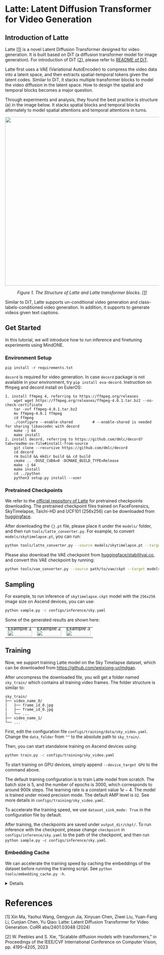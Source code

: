 # Latte: Latent Diffusion Transformer for Video Generation

## Introduction of Latte

Latte [<a href="#references">1</a>] is a novel Latent Diffusion Transformer designed for video generation. It is built based on DiT (a diffusion transformer model for image generation). For introduction of DiT [<a href="#references">2</a>], please refer to [README of DiT](../dit/README.md).

Latte first uses a VAE (Variational AutoEncoder) to compress the video data into a latent space, and then extracts spatial-temporal tokens given the latent codes. Similar to DiT, it stacks multiple transformer blocks to model the video diffusion in the latent space. How to design the spatial and temporal blocks becomes a major question.

Through experiments and analysis, they found the best practice is structure (a) in the image below. It stacks spatial blocks and temporal blocks alternately to model spatial attentions and temporal attentions in turns.


<p align="center">
  <img src="https://raw.githubusercontent.com/Vchitect/Latte/9ededbe590a5439b6e7013d00fbe30e6c9b674b8/visuals/architecture.svg" width=550 />
</p>
<p align="center">
  <em> Figure 1. The Structure of Latte and Latte transformer blocks. [<a href="#references">1</a>] </em>
</p>

Similar to DiT, Latte supports un-conditional video generation and class-labels-conditioned video generation. In addition, it supports to generate videos given text captions.


## Get Started
In this tutorial, we will introduce how to run inference and finetuning experiments using MindONE.

### Environment Setup

```
pip install -r requirements.txt
```

`decord` is required for video generation. In case `decord` package is not available in your environment, try `pip install eva-decord`.
Instruction on ffmpeg and decord install on EulerOS:
```
1. install ffmpeg 4, referring to https://ffmpeg.org/releases
    wget wget https://ffmpeg.org/releases/ffmpeg-4.0.1.tar.bz2 --no-check-certificate
    tar -xvf ffmpeg-4.0.1.tar.bz2
    mv ffmpeg-4.0.1 ffmpeg
    cd ffmpeg
    ./configure --enable-shared         # --enable-shared is needed for sharing libavcodec with decord
    make -j 64
    make install
2. install decord, referring to https://github.com/dmlc/decord?tab=readme-ov-file#install-from-source
    git clone --recursive https://github.com/dmlc/decord
    cd decord
    rm build && mkdir build && cd build
    cmake .. -DUSE_CUDA=0 -DCMAKE_BUILD_TYPE=Release
    make -j 64
    make install
    cd ../python
    python3 setup.py install --user
```

### Pretrained Checkpoints

We refer to the [official repository of Latte](https://github.com/Vchitect/Latte/tree/main) for pretrained checkpoints downloading. The pretrained checkpoint files trained on FaceForensics, SkyTimelapse, Taichi-HD and UCF101 (256x256) can be downloaded from [huggingface](https://huggingface.co/maxin-cn/Latte/tree/main).

After downloading the `{}.pt` file, please place it under the `models/` folder, and then run `tools/latte_converter.py`. For example, to convert `models/skytimelapse.pt`, you can run:
```bash
python tools/latte_converter.py --source models/skytimelapse.pt --target models/skytimelapse.ckpt
```

Please also download the VAE checkpoint from [huggingface/stabilityai.co](https://huggingface.co/stabilityai/sd-vae-ft-mse/tree/main), and convert this VAE checkpoint by running:
```bash
python tools/vae_converter.py --source path/to/vae/ckpt --target models/sd-vae-ft-mse.ckpt
```

## Sampling

For example, to run inference of `skytimelapse.ckpt` model with the `256x256` image size on Ascend devices, you can use:
```bash
python sample.py -c configs/inference/sky.yaml
```

Some of the generated results are shown here:
<table class="center">
    <tr style="line-height: 0">
    <td width=33% style="border: none; text-align: center">Example 1</td>
    <td width=33% style="border: none; text-align: center">Example 2</td>
    <td width=33% style="border: none; text-align: center">Example 3</td>
    </tr>
    <tr>
    <td width=33% style="border: none"><img src="https://raw.githubusercontent.com/wtomin/mindone-assets/main/latte/sky/generated-0.gif" style="width:100%"></td>
    <td width=33% style="border: none"><img src="https://raw.githubusercontent.com/wtomin/mindone-assets/main/latte/sky/generated-1.gif" style="width:100%"></td>
    <td width=33% style="border: none"><img src="https://raw.githubusercontent.com/wtomin/mindone-assets/main/latte/sky/generated-2.gif" style="width:100%"></td>
    </tr>
</table>

## Training

Now, we support training Latte model on the Sky Timelapse dataset, which can be downloaded from https://github.com/weixiong-ur/mdgan.

After uncompress the downloaded file, you will get a folder named `sky_train/` which contains all training video frames. The folder structure is similar to:
```
sky_train/
├── video_name_0/
|   ├── frame_id_0.jpg
|   ├── frame_id_0.jpg
|   └── ...
├── video_name_1/
└── ...
```

First, edit the configuration file `configs/training/data/sky_video.yaml`. Change the `data_folder` from `""` to the absolute path to `sky_train/`.

Then, you can start standalone training on Ascend devices using:
```bash
python train.py -c configs/training/sky_video.yaml
```
To start training on GPU devices, simply append `--device_target GPU` to the command above.

The default training configuration is to train Latte model from scratch. The batch size is $5$, and the number of epochs is $3000$, which corresponds to around 900k steps. The learning rate is a constant value $1e-4$. The model is trained under mixed precision mode. The default AMP level is `O2`. See more details in `configs/training/sky_video.yaml`.

To accelerate the training speed, we use `dataset_sink_mode: True` in the configuration file by default.

After training, the checkpoints are saved under `output_dir/ckpt/`. To run inference with the checkpoint, please change `checkpoint` in `configs/inference/sky.yaml` to the path of the checkpoint, and then run `python sample.py -c configs/inference/sky.yaml`.

### Embedding Cache

We can accelerate the training speed by caching the embeddings of the dataset before running the training script. See `python tools/embedding_cache.py -h`.
<details onclose>

For Sky Timelapse dataset, in order to cache embeddings in `mindrecord` file format, first, please make sure the `data_path` in `configs/training/sky_video.yaml` is set correctly to the folder named `sky_train/`.

Then you can start saving the embeddings using:
```bash
python tools/embedding_cache.py --config configs/training/sky_video.yaml --cache_folder path/to/cache/folder --train_data_type mindrecord
```
You can also change `train_data_type` to `npz` to save embeddings in `.npz` files.

The


</details>

# References

[1] Xin Ma, Yaohui Wang, Gengyun Jia, Xinyuan Chen, Ziwei Liu, Yuan-Fang Li, Cunjian Chen, Yu Qiao: Latte: Latent Diffusion Transformer for Video Generation. CoRR abs/2401.03048 (2024)

[2] W. Peebles and S. Xie, “Scalable diffusion models with transformers,” in Proceedings of the IEEE/CVF International Conference on Computer Vision, pp. 4195–4205, 2023
